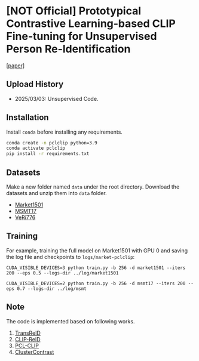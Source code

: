 # [NOT Official] Prototypical Contrastive Learning-based CLIP Fine-tuning for Unsupervised Person Re-Identification

[[paper]](https://arxiv.org/pdf/2310.17218.pdf)

## Upload History

* 2025/03/03: Unsupervised Code.

## Installation

Install `conda` before installing any requirements.

```bash
conda create -n pclclip python=3.9
conda activate pclclip
pip install -r requirements.txt
```

## Datasets

Make a new folder named `data` under the root directory. Download the datasets and unzip them into `data` folder.
* [Market1501](https://drive.google.com/file/d/0B8-rUzbwVRk0c054eEozWG9COHM/view)
* [MSMT17](https://arxiv.org/abs/1711.08565)
* [VeRi776](https://github.com/JDAI-CV/VeRidataset)

## Training

For example, training the full model on Market1501 with GPU 0 and saving the log file and checkpoints to `logs/market-pclclip`:

```
CUDA_VISIBLE_DEVICES=3 python train.py -b 256 -d market1501 --iters 200 --eps 0.5 --logs-dir ../log/market1501

CUDA_VISIBLE_DEVICES=2 python train.py -b 256 -d msmt17 --iters 200 --eps 0.7 --logs-dir ../log/msmt
```

## Note

The code is implemented based on following works.

1. [TransReID](https://github.com/damo-cv/TransReID)
2. [CLIP-ReID](https://github.com/Syliz517/CLIP-ReID)
3. [PCL-CLIP](https://github.com/RikoLi/PCL-CLIP)
4. [ClusterContrast](https://github.com/alibaba/cluster-contrast-reid)

